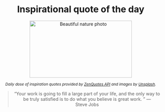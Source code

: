 
<div align="center">

# Inspirational quote of the day

<img src="./data/photo.jpeg" alt="Beautiful nature photo" width="320" height="180">

<sub><i>Daily dose of inspiration quotes provided by [ZenQuotes API](https://zenquotes.io/) and images by [Unsplash](https://unsplash.com/).</i></sub>


<blockquote>&ldquo;Your work is going to fill a large part of your life, and the only way to be truly satisfied is to do what you believe is great work. &rdquo; &mdash; <footer>Steve Jobs</footer></blockquote>

</div>
